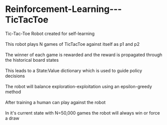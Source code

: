 # Reinforcement-Learning---TicTacToe
Tic-Tac-Toe Robot created for self-learning<br><br>
This robot plays N games of TicTacToe against itself as p1 and p2<br><br>
The winner of each game is rewarded and the reward is propagated through the historical board states<br><br>
This leads to a State:Value dictionary which is used to guide policy decisions<br><br>
The robot will balance exploration-exploitation using an epsilon-greedy method<br><br>
After training a human can play against the robot<br><br>
In it's current state with N=50,000 games the robot will always win or force a draw<br>


